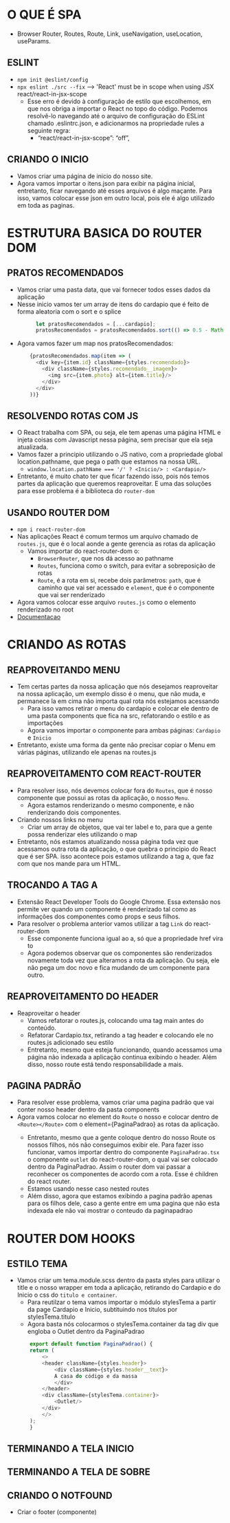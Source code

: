 # O QUE É SPA

- Browser Router, Routes, Route, Link, useNavigation, useLocation, useParams.

## ESLINT

- `npm init @eslint/config`
- `npx eslint ./src --fix`
--> 'React' must be in scope when using JSX  react/react-in-jsx-scope
    - Esse erro é devido à configuração de estilo que escolhemos, em que nos obriga a importar o React no topo do código. Podemos resolvê-lo navegando até o arquivo de configuração do ESLint chamado .eslintrc.json, e adicionarmos na propriedade rules a seguinte regra:
        - “react/react-in-jsx-scope”: “off”,

## CRIANDO O INICIO

- Vamos criar uma página de inicio do nosso site.
- Agora vamos importar o itens.json para exibir na página inicial, entretanto, ficar navegando até esses arquivos é algo maçante. Para isso, vamos colocar esse json em outro local, pois ele é algo utilizado em toda as paginas.

# ESTRUTURA BASICA DO ROUTER DOM

## PRATOS RECOMENDADOS

- Vamos criar uma pasta data, que vai fornecer todos esses dados da aplicação
- Nesse inicio vamos ter um array de itens do cardapio que é feito de forma aleatoria com o sort e o splice
    ```js
          let pratosRecomendados = [...cardapio];
          pratosRecomendados = pratosRecomendados.sort(() => 0.5 - Math.random()).splice(0,3);
    ```
- Agora vamos fazer um map nos pratosRecomendados:
    ```js
        {pratosRecomendados.map(item => (
          <div key={item.id} className={styles.recomendado}>
            <div className={styles.recomendado__imagem}>
              <img src={item.photo} alt={item.title}/>
            </div>
          </div>
        ))}
    ```

## RESOLVENDO ROTAS COM JS

- O React trabalha com SPA, ou seja, ele tem apenas uma página HTML e injeta coisas com Javascript nessa página, sem precisar que ela seja atualizada.
- Vamos fazer a principio utilizando o JS nativo, com a propriedade global location.pathname, que pega o path que estamos na nossa URL.
    - `window.location.pathName === '/' ? <Inicio/> : <Cardapio/>`
- Entretanto, é muito chato ter que ficar fazendo isso, pois nós temos partes da aplicação que queremos reaproveitar. E uma das soluções para esse problema é a biblioteca do `router-dom`

## USANDO ROUTER DOM

- `npm i react-router-dom`
- Nas aplicações React é comum termos um arquivo chamado de `routes.js`, que é o local aonde a gente gerencia as rotas da aplicação
    - Vamos importar do react-router-dom o:
        - `BrowserRouter`, que nos dá acesso ao pathname
        - `Routes`, funciona como o switch, para evitar a sobreposição de rotas
        - `Route`, é a rota em si, recebe dois parâmetros: `path`, que é caminho que vai ser acessado e `element`, que é o componente que vai ser renderizado
- Agora vamos colocar esse arquivo `routes.js` como o elemento renderizado no root
- [Documentacao](https://v5.reactrouter.com/web/api/Switch)

# CRIANDO AS ROTAS

## REAPROVEITANDO MENU

- Tem certas partes da nossa aplicação que nós desejamos reaproveitar na nossa aplicação, um exemplo disso é o menu, que não muda, e permanece la em cima não importa qual rota nós estejamos acessando
    - Para isso vamos retirar o menu do cardapio e colocar ele dentro de uma pasta components que fica na src, refatorando o estilo e as importações
    - Agora vamos importar o componente para ambas páginas: `Cardapio` e `Inicio`
- Entretanto, existe uma forma da gente não precisar copiar o Menu em várias páginas, utilizando ele apenas na routes.js

## REAPROVEITAMENTO COM REACT-ROUTER

- Para resolver isso, nós devemos colocar fora do `Routes`, que é nosso componente que possui as rotas da aplicação, o nosso `Menu`.
    - Agora estamos renderizando o mesmo componente, e não renderizando dois componentes.
- Criando nossos links no menu
    - Criar um array de objetos, que vai ter label e to, para que a gente possa renderizar eles utilizando o map
- Entretanto, nós estamos atualizando nossa página toda vez que acessamos outra rota da aplicação, o que quebra o principio do React que é ser SPA. isso acontece pois estamos utilizando a tag a, que faz com que nos mande para um HTML.

## TROCANDO A TAG A

- Extensão React Developer Tools do Google Chrome. Essa extensão nos permite ver quando um componente é renderizado tal como as informações dos componentes como props e seus filhos.
- Para resolver o problema anterior vamos utilizar a tag `Link` do react-router-dom
    - Esse componente funciona igual ao a, só que a propriedade href vira to
    - Agora podemos observar que os componentes são renderizados novamente toda vez que alteramos a rota da aplicação. Ou seja, ele não pega um doc novo e fica mudando de um componente para outro.

## REAPROVEITAMENTO DO HEADER

- Reaproveitar o header
    - Vamos refatorar o routes.js, colocando uma tag main antes do conteúdo.
    - Refatorar Cardapio.tsx, retirando a tag header e colocando ele no routes.js adicionado seu estilo
    - Entretanto, mesmo que esteja funcionando, quando acessamos uma página não indexada a aplicação continua exibindo o header. Além disso, nosso route está tendo responsabilidade a mais.

## PAGINA PADRÃO

- Para resolver esse problema, vamos criar uma pagina padrão que vai conter nosso header dentro da pasta components
- Agora vamos colocar no element do `Route` o nosso <PaginaPadrao/> e colocar dentro de `<Route></Route>` com o element={PaginaPadrao} as rotas da aplicação.
    - Entretanto, mesmo que a gente coloque dentro do nosso Route os nossos filhos, nós não conseguimos exibir ele. Para fazer isso funcionar, vamos importar dentro do componente `PaginaPadrao.tsx` o componente `outlet` do react-router-dom, o qual vai ser colocado dentro da PaginaPadrao. Assim o router dom vai passar a reconhecer os componentes de acordo com a rota. Esse é children do react router.
    - Estamos usando nesse caso nested routes
    - Além disso, agora que estamos exibindo a pagina padrão apenas para os filhos dele, caso a gente entre em uma pagina que não esta indexada ele não vai mostrar o conteudo da paginapadrao

# ROUTER DOM HOOKS

## ESTILO TEMA

- Vamos criar um tema.module.scss dentro da pasta styles para utilizar o title e o nosso wrapper em toda a aplicação, retirando do Cardapio e do Inicio o css do `titulo e container`.
    - Para reutilzar o tema vamos importar o módulo stylesTema a partir da page Cardapio e Inicio, subtituindo nos titulos por stylesTema.titulo
    - Agora basta nós colocarmos o stylesTema.container da tag div que engloba o Outlet dentro da PaginaPadrao
    ```js
        export default function PaginaPadrao() {
        return (
            <>
            <header className={styles.header}>
                <div className={styles.header__text}>
                A casa do código e da massa
                </div>
            </header>
            <div className={stylesTema.container}>
                <Outlet/>
            </div>
            </>
        );
        }   
    ```

## TERMINANDO A TELA INICIO
## TERMINANDO A TELA DE SOBRE

## CRIANDO O NOTFOUND

- Criar o footer (componente)



